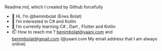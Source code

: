 Readme.md, which I created by Github forcefully

- 👋 Hi, I’m @benimbolat (Enes Bolat)
- 👀 I’m interested in C# and Kotlin  
- 🌱 I’m currently learning C# , Dart , Flutter and Kotlin
- 📫 How to reach me ? benimbolat@yaani.com and benimbolat@gmail.com (@yaani.com My email address that I am always online)

<!---
benimbolat/benimbolat is a ✨ special ✨ repository because its `README.md` (this file) appears on your GitHub profile.
You can click the Preview link to take a look at your changes.
--->
